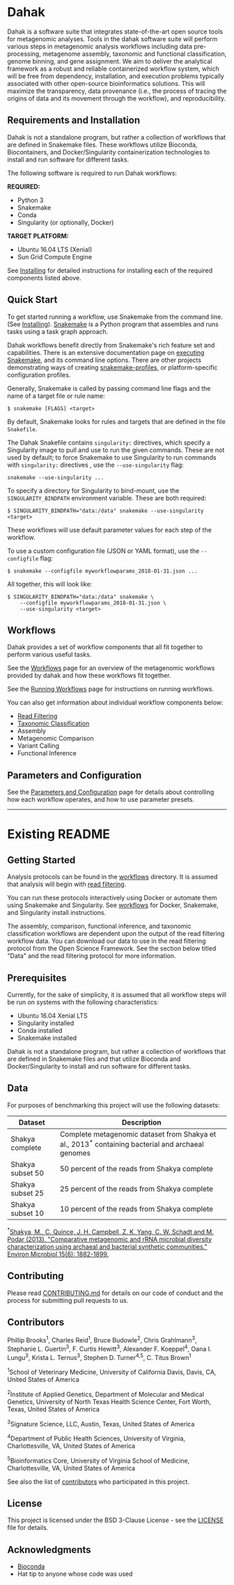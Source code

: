 # Dahak

Dahak is a software suite that integrates state-of-the-art open source tools
for metagenomic analyses. Tools in the dahak software suite will perform
various steps in metagenomic analysis workflows including data pre-processing,
metagenome assembly, taxonomic and functional classification, genome binning,
and gene assignment. We aim to deliver the analytical framework as a robust and
reliable containerized workflow system, which will be free from dependency,
installation, and execution problems typically associated with other
open-source bioinformatics solutions. This will maximize the transparency, data
provenance (i.e., the process of tracing the origins of data and its movement
through the workflow), and reproducibility.

## Requirements and Installation

Dahak is not a standalone program, but rather a collection of workflows
that are defined in Snakemake files. These workflows utilize Bioconda,
Biocontainers, and Docker/Singularity containerization technologies to
install and run software for different tasks.

The following software is required to run Dahak workflows:

**REQUIRED:**

* Python 3
* Snakemake
* Conda
* Singularity (or optionally, Docker)

**TARGET PLATFORM:**

* Ubuntu 16.04 LTS (Xenial)
* Sun Grid Compute Engine

See [Installing](installing.md) for detailed instructions
for installing each of the required components listed above.


## Quick Start

To get started running a workflow, use Snakemake from the command line.
(See [Installing](installing.md)). [Snakemake](https://snakemake.readthedocs.io/) 
is a Python program that assembles and runs tasks using a task graph
approach.

Dahak workflows benefit directly from Snakemake's rich feature set and capabilities.
There is an extensive documentation page on [executing Snakemake](https://snakemake.readthedocs.io/en/stable/executable.html),
and its command line options. There are other projects demonstrating ways of creating 
[snakemake-profiles](https://github.com/snakemake-profiles/doc), or platform-specific
configuration profiles.

Generally, Snakemake is called by passing command line flags and the name of a
target file or rule name:

```
$ snakemake [FLAGS] <target>
```

By default, Snakemake looks for rules and targets that are defined in the file
`Snakefile`.

The Dahak Snakefile contains `singularity:` directives, which specify a
Singularity image to pull and use to run the given commands. These are not
used by default; to force Snakemake to use Singularity to run commands with
`singularity:` directives , use the `--use-singularity` flag:

```
snakemake --use-singularity ...
```

To specify a directory for Singularity to bind-mount, use the
`SINGULARITY_BINDPATH` environment variable. These are both required:

```
$ SINGULARITY_BINDPATH="data:/data" snakemake --use-singularity <target>
```

These workflows will use default parameter values for each step of the
workflow.

To use a custom configuration file (JSON or YAML format), use the
`--configfile` flag:

```
$ snakemake --configfile myworkflowparams_2018-01-31.json ...
```

All together, this will look like:

```
$ SINGULARITY_BINDPATH="data:/data" snakemake \
    --configfile myworkflowparams_2018-01-31.json \
    --use-singularity <target>
``` 


## Workflows 

Dahak provides a set of workflow components that all fit together to perform 
various useful tasks.

See the [Workflows](workflows.md) page for an overview of the metagenomic workflows
provided by dahak and how these workflows fit together.

See the [Running Workflows](workflows_running.md) page for instructions on 
running workflows.

You can also get information about individual workflow components below:

* [Read Filtering](workflow_readfilt.md)
* [Taxonomic Classification](workflow_taxclass.md)
* Assembly
* Metagenomic Comparison
* Variant Calling
* Functional Inference


## Parameters and Configuration

See the [Parameters and Configuration](config.md) page for details about
controlling how each workflow operates, and how to use parameter presets.


------------

# Existing README

## Getting Started

Analysis protocols can be found in the
[workflows](https://github.com/dahak-metagenomics/dahak/tree/master/workflows)
directory. It is assumed that analysis will begin with 
[read filtering](https://github.com/dahak-metagenomics/dahak/tree/master/workflows/read_filtering).

You can run these protocols interactively using Docker or automate them using
Snakemake and Singularity. See [workflows](workflows.md)
for Docker, Snakemake, and Singularity install instructions. 

The assembly, comparison, functional inference, and taxonomic classification
workflows are dependent upon the output of the read filtering workflow data.
You can download our data to use in the read filtering protocol from the Open
Science Framework. See the section below titled "Data" and the read filtering
protocol for more information. 

## Prerequisites

Currently, for the sake of simplicity, it is assumed that all workflow steps
will be run on systems with the following characteristics:

* Ubuntu 16.04 Xenial LTS
* Singularity installed
* Conda installed
* Snakemake installed

Dahak is not a standalone program, but rather a collection of workflows
that are defined in Snakemake files and that utilize Bioconda and 
Docker/Singularity to install and run software for different tasks.

## Data 

For purposes of benchmarking this project will use the following datasets: 

| Dataset |Description |
|---|---|
| Shakya complete | Complete metagenomic dataset from Shakya et al., 2013<sup>*</sup> containing bacterial and archaeal genomes|
| Shakya subset 50 | 50 percent of the reads from Shakya complete|
| Shakya subset 25 | 25 percent of the reads from Shakya complete|
| Shakya subset 10 | 10 percent of the reads from Shakya complete|

<sup>*</sup>[Shakya, M., C. Quince, J. H. Campbell, Z. K. Yang, C. W. Schadt and M. Podar (2013). "Comparative metagenomic and rRNA microbial diversity characterization using archaeal and bacterial synthetic communities." Environ Microbiol 15(6): 1882-1899.](https://www.ncbi.nlm.nih.gov/pmc/articles/PMC3665634/)
 

## Contributing

Please read
[CONTRIBUTING.md](https://github.com/dahak-metagenomics/dahak/blob/master/CONTRIBUTING.md)
for details on our code of conduct and the process for submitting pull requests to us.

## Contributors

Phillip Brooks<sup>1</sup>, Charles Reid<sup>1</sup>, Bruce Budowle<sup>2</sup>, Chris Grahlmann<sup>3</sup>, Stephanie L. Guertin<sup>3</sup>, F. Curtis Hewitt<sup>3</sup>, Alexander F. Koeppel<sup>4</sup>, Oana I. Lungu<sup>3</sup>, Krista L. Ternus<sup>3</sup>, Stephen D. Turner<sup>4,</sup><sup>5</sup>, C. Titus Brown<sup>1</sup>

<sup>1</sup>School of Veterinary Medicine, University of California Davis, Davis, CA, United States of America 

<sup>2</sup>Institute of Applied Genetics, Department of Molecular and Medical Genetics, University of North Texas Health Science Center, Fort Worth, Texas, United States of America

<sup>3</sup>Signature Science, LLC, Austin, Texas, United States of America

<sup>4</sup>Department of Public Health Sciences, University of Virginia, Charlottesville, VA, United States of America

<sup>5</sup>Bioinformatics Core, University of Virginia School of Medicine, Charlottesville, VA, United States of America

See also the list of [contributors](https://github.com/dahak-metagenomics/dahak/graphs/contributors) who participated in this project.

## License

This project is licensed under the BSD 3-Clause License - see the
[LICENSE](https://github.com/dahak-metagenomics/dahak/blob/master/LICENSE) file
for details.

## Acknowledgments

* [Bioconda](https://bioconda.github.io) 
* Hat tip to anyone whose code was used

